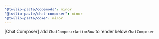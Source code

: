 ```yaml
---
"@twilio-paste/codemods": minor
"@twilio-paste/chat-composer": minor
"@twilio-paste/core": minor
---
```


[Chat Composer] add `ChatComposerActionRow` to render below `ChatComposer`
